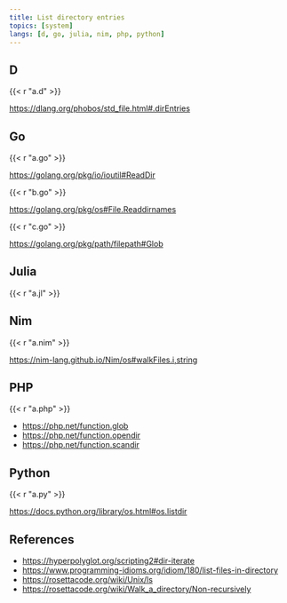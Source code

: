 ```yaml
---
title: List directory entries
topics: [system]
langs: [d, go, julia, nim, php, python]
---
```


## D

{{< r "a.d" >}}

<https://dlang.org/phobos/std_file.html#.dirEntries>

## Go

{{< r "a.go" >}}

<https://golang.org/pkg/io/ioutil#ReadDir>

{{< r "b.go" >}}

<https://golang.org/pkg/os#File.Readdirnames>

{{< r "c.go" >}}

<https://golang.org/pkg/path/filepath#Glob>

## Julia

{{< r "a.jl" >}}

## Nim

{{< r "a.nim" >}}

<https://nim-lang.github.io/Nim/os#walkFiles.i,string>

## PHP

{{< r "a.php" >}}

- <https://php.net/function.glob>
- <https://php.net/function.opendir>
- <https://php.net/function.scandir>

## Python

{{< r "a.py" >}}

<https://docs.python.org/library/os.html#os.listdir>

## References

- <https://hyperpolyglot.org/scripting2#dir-iterate>
- <https://www.programming-idioms.org/idiom/180/list-files-in-directory>
- <https://rosettacode.org/wiki/Unix/ls>
- <https://rosettacode.org/wiki/Walk_a_directory/Non-recursively>
